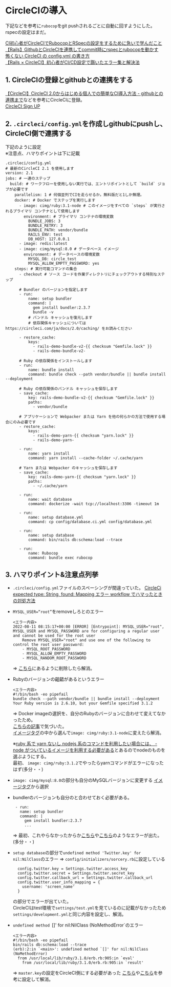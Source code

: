 # CircleCIの導入
下記などを参考に`rubocop`をgit pushされるごとに自動に回すようにした。  
rspecの設定はまだ。  

[CI初心者がCircleCIでRubocopとRSpecの設定をするために急いで学んだこと](https://qiita.com/tanutanu/items/9da75ca35bf71b04e39f)  
[【Rails】GithubとCircleCIを連携してcommit時にrspecとrubocopを動かす](https://qiita.com/junara/items/a40bb231c405be7983f7)  
[怖くない CircleCI の config.yml の書き方](https://qiita.com/kasaharu/items/bfeb2a41b9d636388531)  
[【Rails × CircleCI】初心者がCI/CD設定で躓いたエラー集と解決法](https://qiita.com/Yuya-hs/items/c1e1b40ee47f0ea136bf#nomethoderror-cannot-load-database-configuration)  
  
## 1. CircleCIの登録とgithubとの連携をする
[【CircleCI】CircleCI 2.0からはじめる個人での簡単なCI導入方法 - githubとの連携まで](https://www.tweeeety.blog/entry/2018/02/09/195345)などを参考にCircleCIに登録。  
[CircleCI Sign UP](https://circleci.com/signup)　　
　　
## 2. `.circleci/config.yml`を作成しgithubにpushし、CircleCI側で連携する  
下記のように設定  
※注意点、ハマりポイントは下に記載
```
.circleci/config.yml
# 最新のCircleCI 2.1 を使用します
version: 2.1
jobs: # 一連のステップ
  build: # ワークフローを使用しない実行では、エントリポイントとして `build` ジョブが必要です
    parallelism: 1 # 何個並列でCIを走らせるか。無料版だと1しか無理。
    docker: # Docker でステップを実行します
      - image: cimg/ruby:3.1-node # このイメージをすべての `steps` が実行されるプライマリ コンテナとして使用します
        environment: # プライマリ コンテナの環境変数
          BUNDLE_JOBS: 3
          BUNDLE_RETRY: 3
          BUNDLE_PATH: vendor/bundle
          RAILS_ENV: test
          DB_HOST: 127.0.0.1
      - image: redis:latest
      - image: cimg/mysql:8.0 # データベース イメージ
        environment: # データベースの環境変数
          MYSQL_DB: circle_test
          MYSQL_ALLOW_EMPTY_PASSWORD: yes
    steps: # 実行可能コマンドの集合
      - checkout # ソース コードを作業ディレクトリにチェックアウトする特別なステップ

      # Bundler のバージョンを指定します
      - run:
          name: setup bundler
          command: |
            gem install bundler:2.3.7
            bundle -v
          # バンドル キャッシュを復元します
          # 依存関係キャッシュについては https://circleci.com/ja/docs/2.0/caching/ をお読みください

      - restore_cache:
          keys:
            - rails-demo-bundle-v2-{{ checksum "Gemfile.lock" }}
            - rails-demo-bundle-v2-

      # Ruby の依存関係をインストールします
      - run: 
          name: bundle install
          command: bundle check --path vendor/bundle || bundle install --deployment

      # Ruby の依存関係のバンドル キャッシュを保存します
      - save_cache:
          key: rails-demo-bundle-v2-{{ checksum "Gemfile.lock" }}
          paths:
            - vendor/bundle

      # アプリケーションで Webpacker または Yarn を他の何らかの方法で使用する場合にのみ必要です
      - restore_cache:
          keys:
            - rails-demo-yarn-{{ checksum "yarn.lock" }}
            - rails-demo-yarn-

      - run:
          name: yarn install
          command: yarn install --cache-folder ~/.cache/yarn

      # Yarn または Webpacker のキャッシュを保存します
      - save_cache:
          key: rails-demo-yarn-{{ checksum "yarn.lock" }}
          paths:
            - ~/.cache/yarn

      - run:
          name: wait database
          command: dockerize -wait tcp://localhost:3306 -timeout 1m

      - run:
          name: setup database.yml
          command: cp config/database.ci.yml config/database.yml

      - run:
          name: setup database
          command: bin/rails db:schema:load --trace

      - run:
          name: Rubocop
          command: bundle exec rubocop
```

## 3. ハマりポイント&注意点列挙

- `.circleci/config.yml`ファイルのスペーシングが間違っていた。
  [CircleCi expected type: String, found: Mapping エラー workflow でハマったときの対処方法](https://qiita.com/GENYA/items/f29a00fc05f08a5c4d5e
)  
  
- `MYSQL_USER=“root”`をremoveしろとのエラー
  ```
  <エラー内容>
  2022-08-11 08:15:17+00:00 [ERROR] [Entrypoint]: MYSQL_USER="root", MYSQL_USER and MYSQL_PASSWORD are for configuring a regular user and cannot be used for the root user
      Remove MYSQL_USER="root" and use one of the following to control the root user password:
      - MYSQL_ROOT_PASSWORD
      - MYSQL_ALLOW_EMPTY_PASSWORD
      - MYSQL_RANDOM_ROOT_PASSWORD
  ```
  => [こちら](https://teratail.com/questions/g82650lt0blom7)にあるように削除したら解消。  
  
- Rubyのバージョンの齟齬があるというエラー
  ```
  <エラー内容>
  #!/bin/bash -eo pipefail
  bundle check --path vendor/bundle || bundle install --deployment
  Your Ruby version is 2.6.10, but your Gemfile specified 3.1.2
  ```
  => Docker imageの選択を、自分のRubyのバージョンに合わせて変えてなかったため。  
  [こちらの記事](https://www.moncefbelyamani.com/how-to-run-ruby-2-7-6-in-circleci/)で気づいた。  
  [イメージタグ](https://circleci.com/developer/images/image/cimg/ruby)の中から選んで`image: cimg/ruby:3.1-node`に変えたら解消。  
  
  ※[ruby 系で yarn ないし nodejs 系のコマンドを利用したい場合には、 -node がついているイメージを利用する必要がある](https://ja.stackoverflow.com/questions/77777/circleci実行時-command-not-found-yarnがインストールできません)とあるのでnodeのものを選ぶようにする。  
  最初、 `image: cimg/ruby:3.1.2`でやったらyarnコマンドがエラーになったはず(多分・・)  
  
- `image: cimg/mysql:8.0`の部分も自分のMySQLバージョンに変更する
  [イメージタグ](https://circleci.com/developer/ja/images/image/cimg/mysql)から選択  

- bundlerのバージョンも自分のと合わせておく必要がある。
  ```
   - run:
     name: setup bundler
     command: |
       gem install bundler:2.3.7
       ...
  ```
  => 最初、これやらなかったからか[こちら](https://qiita.com/kobayashiryou/items/0d50e25cb29c475db229)や[こちら](https://marketing-web.hatenablog.com/entry/--add-platform_x86_64-linux
)のようなエラーが出た。(多分・・)  
  
- `setup database`の部分で`undefined method 'Twitter.key' for nil:NilClass`のエラー
  => `config/initializers/sorcery.rb`に設定している
  ```
    config.twitter.key = Settings.twitter.access_key
    config.twitter.secret = Settings.twitter.secret_key
    config.twitter.callback_url = Settings.twitter.callback_url
    config.twitter.user_info_mapping = {
      username: 'screen_name'
    }
  ```
  の部分でエラーが出ていた。  
  CircleCIはtest環境で`settings/test.yml`を見ているのに記載がなかったため`settings/development.yml`と同じ内容を設定し、解消。  
  
- `undefined method `[]' for nil:NilClass (NoMethodError`のエラー
  ```
  <エラー内容>
  #!/bin/bash -eo pipefail
  bin/rails db:schema:load --trace
  (erb):2:in `<main>': undefined method `[]' for nil:NilClass (NoMethodError)
  	from /usr/local/lib/ruby/3.1.0/erb.rb:905:in `eval'
	  from /usr/local/lib/ruby/3.1.0/erb.rb:905:in `result'
  ```
  => `master.key`の設定をCircleCI側にする必要があった
  [こちら](https://qiita.com/Yuya-hs/items/c1e1b40ee47f0ea136bf#nomethoderror-cannot-load-database-configuration)や[こちら](https://qiita.com/waniwaninowani/items/125d5bdbfc7a764f1c32#circleci%E3%81%B8%E3%81%AE%E7%99%BB%E9%8C%B2)を参考に設定して解消。  
  
